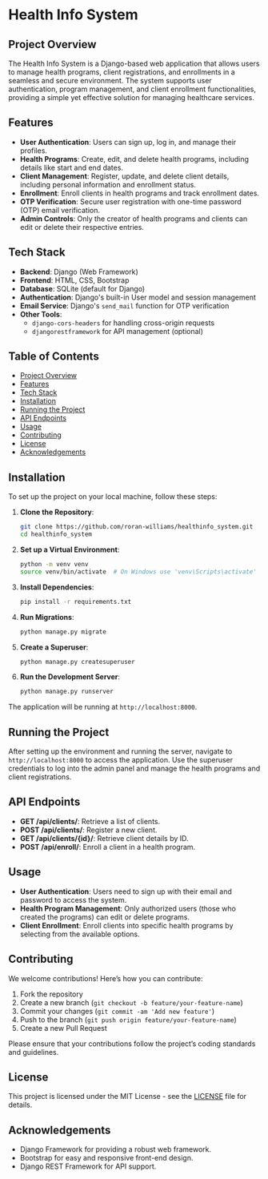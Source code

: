 # Health Info System

## Project Overview

The Health Info System is a Django-based web application that allows users to manage health programs, client registrations, and enrollments in a seamless and secure environment. The system supports user authentication, program management, and client enrollment functionalities, providing a simple yet effective solution for managing healthcare services.

## Features

- **User Authentication**: Users can sign up, log in, and manage their profiles.
- **Health Programs**: Create, edit, and delete health programs, including details like start and end dates.
- **Client Management**: Register, update, and delete client details, including personal information and enrollment status.
- **Enrollment**: Enroll clients in health programs and track enrollment dates.
- **OTP Verification**: Secure user registration with one-time password (OTP) email verification.
- **Admin Controls**: Only the creator of health programs and clients can edit or delete their respective entries.

## Tech Stack

- **Backend**: Django (Web Framework)
- **Frontend**: HTML, CSS, Bootstrap
- **Database**: SQLite (default for Django)
- **Authentication**: Django's built-in User model and session management
- **Email Service**: Django's `send_mail` function for OTP verification
- **Other Tools**: 
  - `django-cors-headers` for handling cross-origin requests
  - `djangorestframework` for API management (optional)

## Table of Contents

- [Project Overview](#project-overview)
- [Features](#features)
- [Tech Stack](#tech-stack)
- [Installation](#installation)
- [Running the Project](#running-the-project)
- [API Endpoints](#api-endpoints)
- [Usage](#usage)
- [Contributing](#contributing)
- [License](#license)
- [Acknowledgements](#acknowledgements)

## Installation

To set up the project on your local machine, follow these steps:

1. **Clone the Repository**:
    ```bash
    git clone https://github.com/roran-williams/healthinfo_system.git
    cd healthinfo_system
    ```

2. **Set up a Virtual Environment**:
    ```bash
    python -m venv venv
    source venv/bin/activate  # On Windows use 'venv\Scripts\activate'
    ```

3. **Install Dependencies**:
    ```bash
    pip install -r requirements.txt
    ```

4. **Run Migrations**:
    ```bash
    python manage.py migrate
    ```

5. **Create a Superuser**:
    ```bash
    python manage.py createsuperuser
    ```

6. **Run the Development Server**:
    ```bash
    python manage.py runserver
    ```

The application will be running at `http://localhost:8000`.

## Running the Project

After setting up the environment and running the server, navigate to `http://localhost:8000` to access the application. Use the superuser credentials to log into the admin panel and manage the health programs and client registrations.

## API Endpoints

- **GET /api/clients/**: Retrieve a list of clients.
- **POST /api/clients/**: Register a new client.
- **GET /api/clients/{id}/**: Retrieve client details by ID.
- **POST /api/enroll/**: Enroll a client in a health program.

## Usage

- **User Authentication**: Users need to sign up with their email and password to access the system.
- **Health Program Management**: Only authorized users (those who created the programs) can edit or delete programs.
- **Client Enrollment**: Enroll clients into specific health programs by selecting from the available options.

## Contributing

We welcome contributions! Here’s how you can contribute:

1. Fork the repository
2. Create a new branch (`git checkout -b feature/your-feature-name`)
3. Commit your changes (`git commit -am 'Add new feature'`)
4. Push to the branch (`git push origin feature/your-feature-name`)
5. Create a new Pull Request

Please ensure that your contributions follow the project’s coding standards and guidelines.

## License

This project is licensed under the MIT License - see the [LICENSE](LICENSE) file for details.

## Acknowledgements

- Django Framework for providing a robust web framework.
- Bootstrap for easy and responsive front-end design.
- Django REST Framework for API support.

